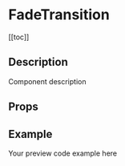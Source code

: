 <script setup>
import { ref } from 'vue';
import component from './index.vue'

</script>

# FadeTransition

[[toc]]

## Description

Component description

## Props

<props-parser :props="component.props" />

## Example

<code-example>
<p>Your preview code example here</p>
<template v-slot:html>

```html
Your HTML code example here
```

</template>

<template v-slot:js>

```js
Your JS code example here
```

</template>
</code-example>
